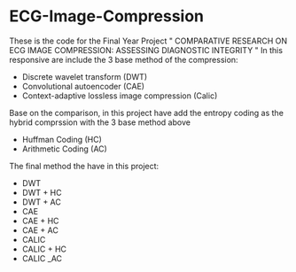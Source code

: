 # ECG-Image-Compression

These is the code for the Final Year Project " COMPARATIVE RESEARCH ON ECG IMAGE COMPRESSION: ASSESSING DIAGNOSTIC INTEGRITY  "
In this responsive are include the 3 base method of the compression:
- Discrete wavelet transform (DWT)
- Convolutional autoencoder (CAE)
- Context-adaptive lossless image compression (Calic)

Base on the comparison, in this project have add the entropy coding as the hybrid comprssion with the 3 base method above
- Huffman Coding (HC)
- Arithmetic Coding (AC)

The final method the have in this project:
- DWT
- DWT + HC
- DWT + AC
- CAE
- CAE + HC
- CAE + AC
- CALIC
- CALIC + HC
- CALIC _AC
  
